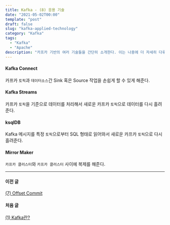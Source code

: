 ```yaml
---
title: Kafka - (8) 응용 기술
date: "2021-05-02T00:00"
template: "post"
draft: false
slug: "kafka-applied-technology"
category: "Kafka"
tags:
  - "Kafka"
  - "Apache"
description: "카프카 기반의 여러 기술들을 간단히 소개한다. 이는 나중에 더 자세히 다루기로 하고 간단히 역할만 다루어본다."
---
```


#### Kafka Connect
카프카 `토픽`과 `데이터소스`간 Sink 혹은 Source 작업을 손쉽게 할 수 있게 해준다.

#### Kafka Streams
카프카 `토픽`을 기준으로 데이터를 처리해서 새로운 카프카 `토픽`으로 데이터를 다시 흘려준다.

#### ksqlDB
Kafka 메시지를 특정 `토픽`으로부터 SQL 형태로 읽어와서 새로운 카프카 `토픽`으로 다시 흘려준다.

#### Mirror Maker
`카프카 클러스터`와 `카프카 클러스터` 사이에 복제를 해준다.

---

#### 이전 글
[(7) Offset Commit](/posts/kafka-offset-commit)

#### 처음 글
[(1) Kafka란?](/posts/what-is-kafka)  